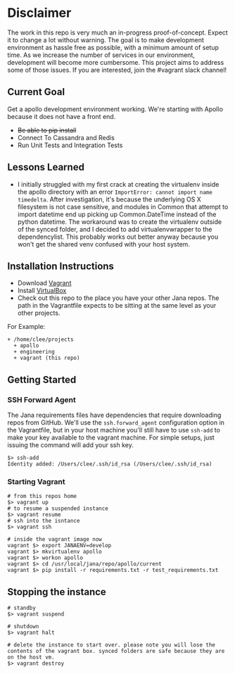 # Disclaimer

The work in this repo is very much an in-progress proof-of-concept. Expect it to change a lot without warning. The goal is to make development environment as hassle free as possible, with a minimum amount of setup time. As we increase the number of services in our environment, development will become more cumbersome. This project aims to address some of those issues. If you are interested, join the #vagrant slack channel!

## Current Goal

Get a apollo development environment working. We're starting with Apollo because it does not have a front end.

* ~~Be able to pip install~~
* Connect To Cassandra and Redis
* Run Unit Tests and Integration Tests

## Lessons Learned

* I initially struggled with my first crack at creating the virtualenv inside the apollo directory with an error `ImportError: cannot import name timedelta`. After investigation, it's because the underlying OS X filesystem is not case sensitive, and modules in Common that attempt to import datetime end up picking up Common.DateTime instead of the python datetime. The workaround was to create the virtualenv outside of the synced folder, and I decided to add virtualenvwrapper to the dependencylist. This probably works out better anyway because you won't get the shared venv confused with your host system.


## Installation Instructions

* Download [Vagrant](http://vagrantup.com)
* Install [VirtualBox](https://www.virtualbox.org/wiki/Downloads)
* Check out this repo to the place you have your other Jana repos. The path in the Vagrantfile expects to be sitting at the same level as your other projects.

For Example:

```
+ /home/clee/projects
  + apollo
  + engineering
  + vagrant (this repo)
```

## Getting Started

### SSH Forward Agent

The Jana requirements files have dependencies that require downloading
repos from GitHub. We'll use the `ssh.forward_agent` configuration
option in the Vagrantfile, but in your host machine you'll still have to
use `ssh-add` to make your key available to the vagrant machine. For
simple setups, just issuing the command will add your ssh key.

```
$> ssh-add
Identity added: /Users/clee/.ssh/id_rsa (/Users/clee/.ssh/id_rsa)
```

### Starting Vagrant

```
# from this repos home
$> vagrant up
# to resume a suspended instance
$> vagrant resume
# ssh into the isntance
$> vagrant ssh

# inside the vagrant image now
vagrant $> export JANAENV=develop
vagrant $> mkvirtualenv apollo
vagrant $> workon apollo
vagrant $> cd /usr/local/jana/repo/apollo/current
vagrant $> pip install -r requirements.txt -r test_requirements.txt
```

## Stopping the instance
```
# standby
$> vagrant suspend

# shutdown
$> vagrant halt

# delete the instance to start over. please note you will lose the contents of the vagrant box. synced folders are safe because they are on the host vm.
$> vagrant destroy
